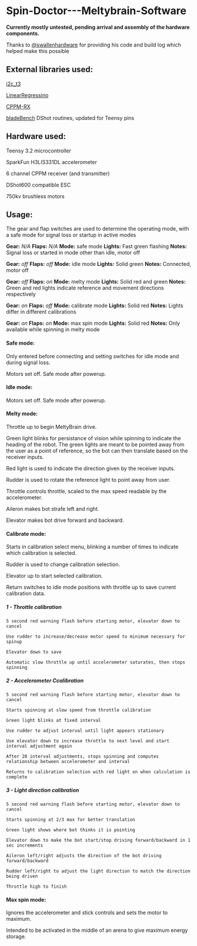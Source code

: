 # Spin-Doctor---Meltybrain-Software

**Currently mostly untested, pending arrival and assembly of the hardware components.**

Thanks to [@swallenhardware](https://github.com/swallenhardware) for providing his code and build log which helped make this possible

## External libraries used:

[i2c_t3](https://github.com/nox771/i2c_t3)

[LinearRegressino](https://github.com/cubiwan/LinearRegressino)

[CPPM-RX](https://github.com/daPhoosa/CPPM-RX)

[bladeBench](https://github.com/Extent421/bladeBench) DShot routines, updated for Teensy pins

## Hardware used:

Teensy 3.2 microcontroller

SparkFun H3LIS331DL accelerometer

6 channel CPPM receiver (and transmitter)

DShot600 compatible ESC

750kv brushless motors

## Usage:
The gear and flap switches are used to determine the operating mode, with a safe mode for signal loss or startup in active modes

**Gear:** *N/A*   **Flaps:** *N/A*   **Mode:** safe mode       **Lights:** Fast green flashing **Notes:** Signal loss or started in mode other than idle, motor off

**Gear:** *off*   **Flaps:** *off*   **Mode:** idle mode       **Lights:** Solid green         **Notes:** Connected, motor off

**Gear:** *off*   **Flaps:** *on*    **Mode:** melty mode      **Lights:** Solid red and green **Notes:** Green and red lights indicate reference and movement directions respectively

**Gear:** *on*    **Flaps:** *off*   **Mode:** calibrate mode  **Lights:** Solid red           **Notes:** Lights differ in different calibrations

**Gear:** *on*    **Flaps:** *on*    **Mode:** max spin mode   **Lights:** Solid red           **Notes:** Only available while spinning in melty mode

#### Safe mode:
Only entered before connecting and setting switches for idle mode and during signal loss.

Motors set off.  Safe mode after powerup.

#### Idle mode:
Motors set off.  Safe mode after powerup.

#### Melty mode:
Throttle up to begin MeltyBrain drive.

Green light blinks for persistance of vision while spinning to indicate the heading of the robot.  The green lights are meant to be pointed away from the user as a point of reference, so the bot can then translate based on the receiver inputs.

Red light is used to indicate the direction given by the receiver inputs.


Rudder is used to rotate the reference light to point away from user.

Throttle controls throttle, scaled to the max speed readable by the accelerometer.

Aileron makes bot strafe left and right.

Elevator makes bot drive forward and backward.

#### Calibrate mode:
Starts in calibration select menu, blinking a number of times to indicate which calibration is selected.

Rudder is used to change calibration selection.

Elevator up to start selected calibration.

Return switches to idle mode positions with throttle up to save current calibration data.

##### 1 - Throttle calibration

    5 second red warning flash before starting motor, elevator down to cancel

    Use rudder to increase/decrease motor speed to minimum necessary for spinup

    Elevator down to save

    Automatic slow throttle up until accelerometer saturates, then stops spinning
  
##### 2 - Accelerometer Ccalibration
    
    5 second red warning flash before starting motor, elevator down to cancel
    
    Starts spinning at slow speed from throttle calibration
    
    Green light blinks at fixed interval
    
    Use rudder to adjust interval until light appears stationary
    
    Use elevator down to increase throttle to next level and start interval adjustment again
    
    After 20 interval adjustments, stops spinning and computes relationship between accelerometer and interval
    
    Returns to calibration selection with red light on when calculation is complete
    
##### 3 - Light direction calibration 
    
    5 second red warning flash before starting motor, elevator down to cancel
    
    Starts spinning at 2/3 max for better translation
    
    Green light shows where bot thinks it is pointing
    
    Elevator down to make the bot start/stop driving forward/backward in 1 sec increments
    
    Aileron left/right adjusts the direction of the bot driving forward/backward
    
    Rudder left/right to adjust the light direction to match the direction being driven
    
    Throttle high to finish    

#### Max spin mode:

Ignores the accelerometer and stick controls and sets the motor to maximum.

Intended to be activated in the middle of an arena to give maximum energy storage.
